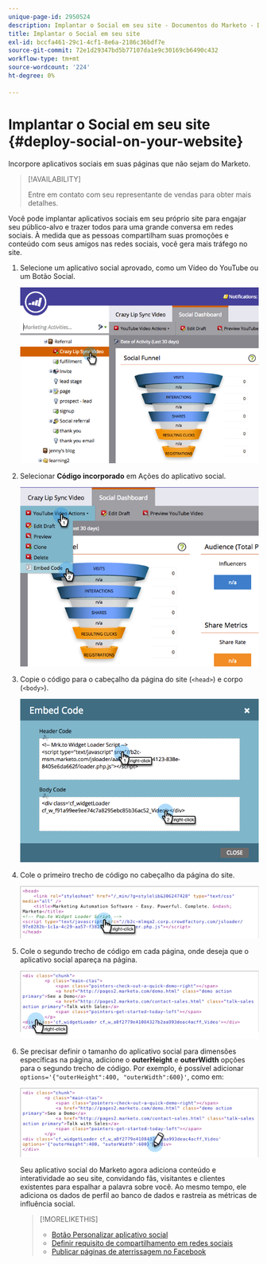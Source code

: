 ```yaml
---
unique-page-id: 2950524
description: Implantar o Social em seu site - Documentos do Marketo - Documentação do produto
title: Implantar o Social em seu site
exl-id: bccfa461-29c1-4cf1-8e6a-2186c36bdf7e
source-git-commit: 72e1d29347bd5b77107da1e9c30169cb6490c432
workflow-type: tm+mt
source-wordcount: '224'
ht-degree: 0%

---
```


# Implantar o Social em seu site {#deploy-social-on-your-website}

Incorpore aplicativos sociais em suas páginas que não sejam do Marketo.

>[!AVAILABILITY]
>
>Entre em contato com seu representante de vendas para obter mais detalhes.

Você pode implantar aplicativos sociais em seu próprio site para engajar seu público-alvo e trazer todos para uma grande conversa em redes sociais. À medida que as pessoas compartilham suas promoções e conteúdo com seus amigos nas redes sociais, você gera mais tráfego no site.

1. Selecione um aplicativo social aprovado, como um Vídeo do YouTube ou um Botão Social.

   ![](assets/image2015-5-12-11-3a43-3a24.png)

1. Selecionar **Código incorporado** em Ações do aplicativo social.

   ![](assets/image2015-5-12-12-3a59-3a46.png)

1. Copie o código para o cabeçalho da página do site (`<head>`) e corpo (`<body>`).

   ![](assets/image2015-5-12-13-3a3-3a34.png)

1. Cole o primeiro trecho de código no cabeçalho da página do site.

   ![](assets/socialonsite-embedhead.png)

1. Cole o segundo trecho de código em cada página, onde deseja que o aplicativo social apareça na página.

   ![](assets/socialonsite-embedwidget.png)

1. Se precisar definir o tamanho do aplicativo social para dimensões específicas na página, adicione o **outerHeight** e **outerWidth** opções para o segundo trecho de código. Por exemplo, é possível adicionar `options='{"outerHeight":400, "outerWidth":600}'`, como em:

   ![](assets/socialonsite-resizewidget2.png)

   Seu aplicativo social do Marketo agora adiciona conteúdo e interatividade ao seu site, convidando fãs, visitantes e clientes existentes para espalhar a palavra sobre você. Ao mesmo tempo, ele adiciona os dados de perfil ao banco de dados e rastreia as métricas de influência social.

   >[!MORELIKETHIS]
   >
   >* [Botão Personalizar aplicativo social](/help/marketo/product-docs/demand-generation/social/configuring-social-actions/customize-social-app-button.md)
   >* [Definir requisito de compartilhamento em redes sociais](/help/marketo/product-docs/demand-generation/social/social-functions/set-social-share-requirement.md)
   >* [Publicar páginas de aterrissagem no Facebook](/help/marketo/product-docs/demand-generation/facebook/publish-landing-pages-to-facebook.md)

